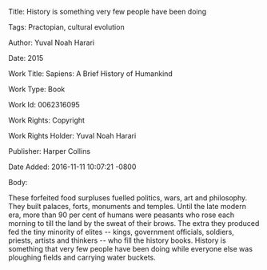 Title:  History is something very few people have been doing

Tags:   Practopian, cultural evolution

Author: Yuval Noah Harari

Date:   2015

Work Title: Sapiens: A Brief History of Humankind

Work Type: Book

Work Id: 0062316095

Work Rights: Copyright

Work Rights Holder: Yuval Noah Harari

Publisher: Harper Collins

Date Added: 2016-11-11 10:07:21 -0800

Body: 

These forfeited food surpluses fuelled politics, wars, art and philosophy. They built palaces, forts, monuments and temples. Until the late modern era, more than 90 per cent of humans were peasants who rose each morning to till the land by the sweat of their brows. The extra they produced fed the tiny minority of elites -- kings, government officials, soldiers, priests, artists and thinkers -- who fill the history books. History is something that very few people have been doing while everyone else was ploughing fields and carrying water buckets.

